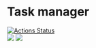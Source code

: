 # Task manager
[![Actions Status](https://github.com/Evglit/python-project-lvl4/workflows/hexlet-check/badge.svg)](https://github.com/Evglit/python-project-lvl4/actions)<br>
<a href="https://codeclimate.com/github/Evglit/python-project-lvl4/maintainability"><img src="https://api.codeclimate.com/v1/badges/d612ea874e9d73728643/maintainability" /></a>
<a href="https://codeclimate.com/github/Evglit/python-project-lvl4/test_coverage"><img src="https://api.codeclimate.com/v1/badges/d612ea874e9d73728643/test_coverage" /></a>
